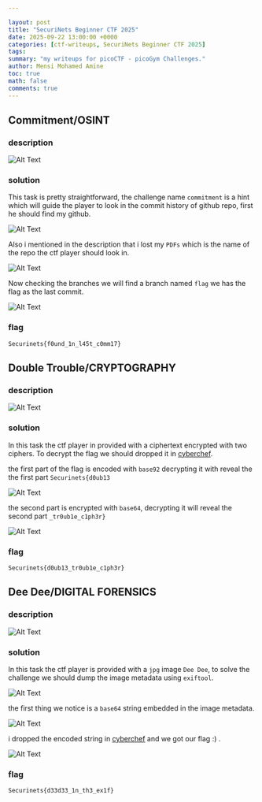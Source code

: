 ```yaml
---

layout: post
title: "SecuriNets Beginner CTF 2025"
date: 2025-09-22 13:00:00 +0000
categories: [ctf-writeups, SecuriNets Beginner CTF 2025]
tags: 
summary: "my writeups for picoCTF - picoGym Challenges."
author: Mensi Mohamed Amine
toc: true
math: false
comments: true
---
```


## Commitment/OSINT

### description 

![Alt Text](/assets/posts/securinets-beginner-ctf/commitment/1.png)

### solution 

This task is pretty straightforward, the challenge name `commitment` is a hint which will guide the player to look in the commit history of github repo, first he should find my github.

![Alt Text](/assets/posts/securinets-beginner-ctf/commitment/2.png)

Also i mentioned in the description that i lost my `PDFs` which is the name of the repo the ctf player should look in. 

![Alt Text](/assets/posts/securinets-beginner-ctf/commitment/3.png)

Now checking the branches we will find a branch named `flag` we has the flag as the last commit.

![Alt Text](/assets/posts/securinets-beginner-ctf/commitment/4.png)


### flag

```
Securinets{f0und_1n_l45t_c0mm17}
```



## Double Trouble/CRYPTOGRAPHY

### description 

![Alt Text](/assets/posts/securinets-beginner-ctf/double-trouble/1.png)

### solution 

In this task the ctf player in provided with a ciphertext encrypted with two ciphers.
To decrypt the flag we should dropped it in [cyberchef](https://gchq.github.io/CyberChef/).

the first part of the flag is encoded with `base92` decrypting it with reveal the the first part `Securinets{d0ub13`

![Alt Text](/assets/posts/securinets-beginner-ctf/double-trouble/2.png)

the second part is encrypted with `base64`, decrypting it will reveal the second part `_tr0ub1e_c1ph3r}`

![Alt Text](/assets/posts/securinets-beginner-ctf/double-trouble/3.png)

### flag
```
Securinets{d0ub13_tr0ub1e_c1ph3r}
```


## Dee Dee/DIGITAL FORENSICS
### description 

![Alt Text](/assets/posts/securinets-beginner-ctf/dee-dee/1.png)

### solution

In this task the ctf player is provided with a `jpg` image `Dee Dee`, to solve the challenge we should dump the image metadata using `exiftool`.

![Alt Text](/assets/posts/securinets-beginner-ctf/dee-dee/2.png)

the first thing we notice is a `base64` string embedded in the image metadata.

![Alt Text](/assets/posts/securinets-beginner-ctf/dee-dee/3.png)

i dropped the encoded string in [cyberchef](https://gchq.github.io/CyberChef/) and we got our flag :) .

![Alt Text](/assets/posts/securinets-beginner-ctf/dee-dee/4.png)

### flag

```
Securinets{d33d33_1n_th3_ex1f}
```






